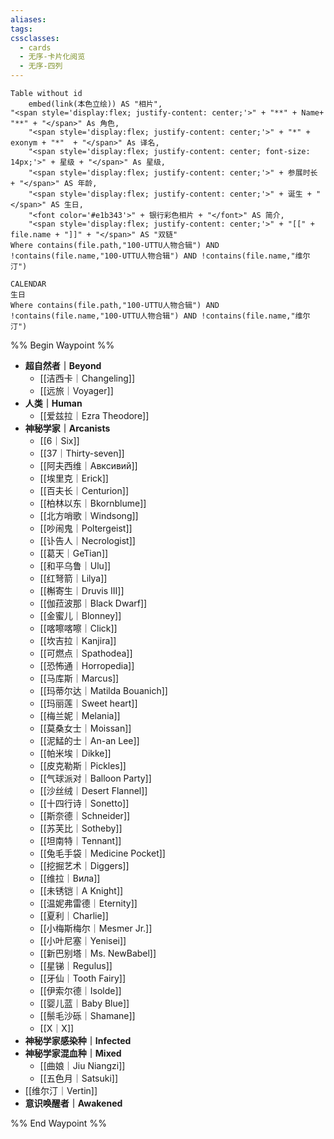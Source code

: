 ```yaml
---
aliases: 
tags: 
cssclasses:
  - cards
  - 无序-卡片化阅览
  - 无序-四列
---
```

```dataview
Table without id
	embed(link(本色立绘)) AS "相片",
"<span style='display:flex; justify-content: center;'>" + "**" + Name+ "**" + "</span>" As 角色,
	"<span style='display:flex; justify-content: center;'>" + "*" + exonym + "*"  + "</span>" As 译名,
	"<span style='display:flex; justify-content: center; font-size: 14px;'>" + 星级 + "</span>" As 星级,
	"<span style='display:flex; justify-content: center;'>" + 参展时长 + "</span>" AS 年龄,
	"<span style='display:flex; justify-content: center;'>" + 诞生 + "</span>" AS 生日,
	"<font color='#e1b343'>" + 银行彩色相片 + "</font>" AS 简介,
	"<span style='display:flex; justify-content: center;'>" + "[[" + file.name + "]]" + "</span>" AS "双链"
Where contains(file.path,"100-UTTU人物合辑") AND !contains(file.name,"100-UTTU人物合辑") AND !contains(file.name,"维尔汀")
```


```dataview
CALENDAR 
生日
Where contains(file.path,"100-UTTU人物合辑") AND !contains(file.name,"100-UTTU人物合辑") AND !contains(file.name,"维尔汀")
```

%% Begin Waypoint %%
- **超自然者｜Beyond**
	- [[洁西卡｜Changeling]]
	- [[远旅｜Voyager]]
- **人类｜Human**
	- [[爱兹拉｜Ezra Theodore]]
- **神秘学家｜Arcanists**
	- [[6｜Six]]
	- [[37｜Thirty-seven]]
	- [[阿夫西维｜Авксивий]]
	- [[埃里克｜Erick]]
	- [[百夫长｜Centurion]]
	- [[柏林以东｜Bkornblume]]
	- [[北方哨歌｜Windsong]]
	- [[吵闹鬼｜Poltergeist]]
	- [[讣告人｜Necrologist]]
	- [[葛天｜GeTian]]
	- [[和平乌鲁｜Ulu]]
	- [[红弩箭｜Lilya]]
	- [[槲寄生｜Druvis III]]
	- [[伽菈波那｜Black Dwarf]]
	- [[金蜜儿｜Blonney]]
	- [[喀嚓喀嚓｜Click]]
	- [[坎吉拉｜Kanjira]]
	- [[可燃点｜Spathodea]]
	- [[恐怖通｜Horropedia]]
	- [[马库斯｜Marcus]]
	- [[玛蒂尔达｜Matilda Bouanich]]
	- [[玛丽莲｜Sweet heart]]
	- [[梅兰妮｜Melania]]
	- [[莫桑女士｜Moissan]]
	- [[泥鯭的士｜An-an Lee]]
	- [[帕米埃｜Dikke]]
	- [[皮克勒斯｜Pickles]]
	- [[气球派对｜Balloon Party]]
	- [[沙丝绒｜Desert Flannel]]
	- [[十四行诗｜Sonetto]]
	- [[斯奈德｜Schneider]]
	- [[苏芙比｜Sotheby]]
	- [[坦南特｜Tennant]]
	- [[兔毛手袋｜Medicine Pocket]]
	- [[挖掘艺术｜Diggers]]
	- [[维拉｜Вила]]
	- [[未锈铠｜A Knight]]
	- [[温妮弗雷德｜Eternity]]
	- [[夏利｜Charlie]]
	- [[小梅斯梅尔｜Mesmer Jr.]]
	- [[小叶尼塞｜Yenisei]]
	- [[新巴别塔｜Ms. NewBabel]]
	- [[星锑｜Regulus]]
	- [[牙仙｜Tooth Fairy]]
	- [[伊索尔德｜Isolde]]
	- [[婴儿蓝｜Baby Blue]]
	- [[鬃毛沙砾｜Shamane]]
	- [[X｜X]]
- **神秘学家感染种｜Infected**
- **神秘学家混血种｜Mixed**
	- [[曲娘｜Jiu Niangzi]]
	- [[五色月｜Satsuki]]
- [[维尔汀｜Vertin]]
- **意识唤醒者｜Awakened**

%% End Waypoint %%